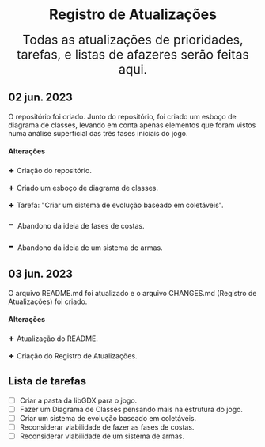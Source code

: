 <h1 align="center">Registro de Atualizações</h1>

<div align="center" style="font-size: 25px">Todas as atualizações de prioridades, tarefas, e listas de afazeres serão feitas aqui.</div>

## 02 jun. 2023

 O repositório foi criado. Junto do repositório, foi criado um esboço de diagrama de classes, levando em conta apenas elementos que foram vistos numa análise superficial das três fases iniciais do jogo.


#### Alterações

<span style="font-size: 18px"> **+** </span> Criação do repositório.

<span style="font-size: 18px"> **+** </span> Criado um esboço de diagrama de classes.

<span style="font-size: 18px"> **+** </span> Tarefa: "Criar um sistema de evolução baseado em coletáveis".

<span style="font-size: 25px"> **-** </span> Abandono da ideia de fases de costas.

<span style="font-size: 25px"> **-** </span> Abandono da ideia de um sistema de armas.

## 03 jun. 2023

O arquivo README.md foi atualizado e o arquivo CHANGES.md (Registro de Atualizações) foi criado.

#### Alterações

<span style="font-size: 18px"> **+** </span> Atualização do README.

<span style="font-size: 18px"> **+** </span> Criação do Registro de Atualizações.

## Lista de tarefas

- [ ] Criar a pasta da libGDX para o jogo.
- [ ] Fazer um Diagrama de Classes pensando mais na estrutura do jogo.
- [ ] Criar um sistema de evolução baseado em coletáveis.
- [ ] Reconsiderar viabilidade de fazer as fases de costas.
- [ ] Reconsiderar viabilidade de um sistema de armas.
